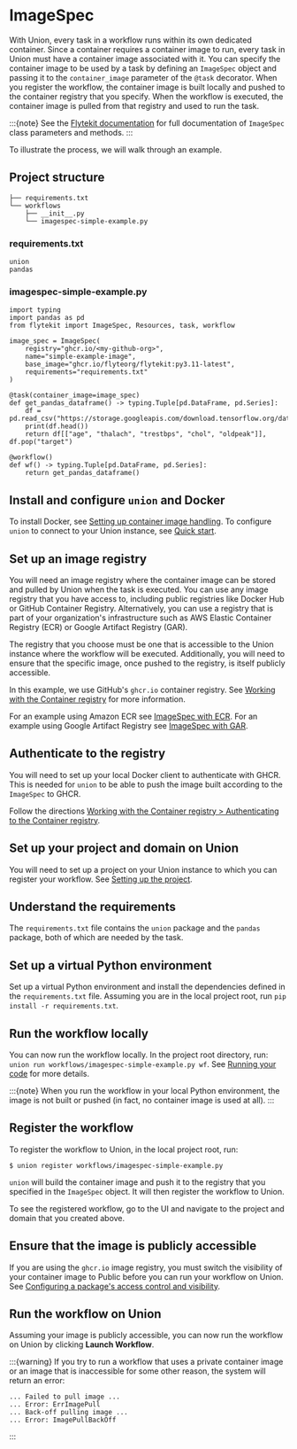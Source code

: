 # ImageSpec

With Union, every task in a workflow runs within its own dedicated container.
Since a container requires a container image to run, every task in Union must have a container image associated with it.
You can specify the container image to be used by a task by defining an `ImageSpec` object and passing it to the `container_image` parameter of the `@task` decorator.
When you register the workflow, the container image is built locally and pushed to the container registry that you specify.
When the workflow is executed, the container image is pulled from that registry and used to run the task.

:::{note}
See the [Flytekit documentation](https://docs.flyte.org/en/latest/api/flytekit/generated/flytekit.image_spec.ImageSpec.html#flytekit.image_spec.ImageSpec) for full documentation of `ImageSpec` class parameters and methods.
:::

To illustrate the process, we will walk through an example.

## Project structure

```{code-block} shell
├── requirements.txt
└── workflows
    ├── __init__.py
    └── imagespec-simple-example.py
```

### requirements.txt

```{code-block} shell
union
pandas
```

### imagespec-simple-example.py

```{code-block} python
import typing
import pandas as pd
from flytekit import ImageSpec, Resources, task, workflow

image_spec = ImageSpec(
    registry="ghcr.io/<my-github-org>",
    name="simple-example-image",
    base_image="ghcr.io/flyteorg/flytekit:py3.11-latest",
    requirements="requirements.txt"
)

@task(container_image=image_spec)
def get_pandas_dataframe() -> typing.Tuple[pd.DataFrame, pd.Series]:
    df = pd.read_csv("https://storage.googleapis.com/download.tensorflow.org/data/heart.csv")
    print(df.head())
    return df[["age", "thalach", "trestbps", "chol", "oldpeak"]], df.pop("target")

@workflow()
def wf() -> typing.Tuple[pd.DataFrame, pd.Series]:
    return get_pandas_dataframe()
```

## Install and configure `union` and Docker

To install Docker, see [Setting up container image handling](../../../first-workflow/setting-up-container-image-handling.md).
To configure `union` to connect to your Union instance, see [Quick start](../../../../quick-start.md).

## Set up an image registry

You will need an image registry where the container image can be stored and pulled by Union when the task is executed.
You can use any image registry that you have access to, including public registries like Docker Hub or GitHub Container Registry.
Alternatively, you can use a registry that is part of your organization's infrastructure such as AWS Elastic Container Registry (ECR) or Google Artifact Registry (GAR).

The registry that you choose must be one that is accessible to the Union instance where the workflow will be executed.
Additionally, you will need to ensure that the specific image, once pushed to the registry, is itself publicly accessible.

In this example, we use GitHub's `ghcr.io` container registry.
See [Working with the Container registry](https://docs.github.com/en/packages/working-with-a-github-packages-registry/working-with-the-container-registry) for more information.

For an example using Amazon ECR see [ImageSpec with ECR](./imagespec-with-ecr.md).
For an example using Google Artifact Registry see [ImageSpec with GAR](./imagespec-with-gar.md).

## Authenticate to the registry

You will need to set up your local Docker client to authenticate with GHCR. This is needed for `union` to be able to push the image built according to the `ImageSpec` to GHCR.

Follow the directions [Working with the Container registry > Authenticating to the Container registry](https://docs.github.com/en/packages/working-with-a-github-packages-registry/working-with-the-container-registry.md#authenticating-to-the-container-registry).

## Set up your project and domain on Union

You will need to set up a project on your Union instance to which you can register your workflow.
See [Setting up the project](../../../development-cycle/setting-up-a-project.md).

## Understand the requirements

The `requirements.txt` file contains the `union` package and the `pandas` package, both of which are needed by the task.

## Set up a virtual Python environment

Set up a virtual Python environment and install the dependencies defined in the `requirements.txt` file.
Assuming you are in the local project root, run `pip install -r requirements.txt`.

## Run the workflow locally

You can now run the workflow locally.
In the project root directory, run: `union run workflows/imagespec-simple-example.py wf`.
See [Running your code](../../../development-cycle/running-your-code.md) for more details.

:::{note}
When you run the workflow in your local Python environment, the image is not built or pushed (in fact, no container image is used at all).
:::

## Register the workflow

To register the workflow to Union, in the local project root, run:

```{code-block} shell
$ union register workflows/imagespec-simple-example.py
```

`union` will build the container image and push it to the registry that you specified in the `ImageSpec` object.
It will then register the workflow to Union.

To see the registered workflow, go to the UI and navigate to the project and domain that you created above.

## Ensure that the image is publicly accessible

If you are using the `ghcr.io` image registry, you must switch the visibility of your container image to Public before you can run your workflow on Union.
See [Configuring a package's access control and visibility](https://docs.github.com/en/packages/learn-github-packages/configuring-a-packages-access-control-and-visibility.md#about-inheritance-of-access-permissions-and-visibility).

## Run the workflow on Union

Assuming your image is publicly accessible, you can now run the workflow on Union by clicking **Launch Workflow**.

:::{warning}
If you try to run a workflow that uses a private container image or an image that is inaccessible for some other reason, the system will return an error:

```
... Failed to pull image ...
... Error: ErrImagePull
... Back-off pulling image ...
... Error: ImagePullBackOff
```
:::
